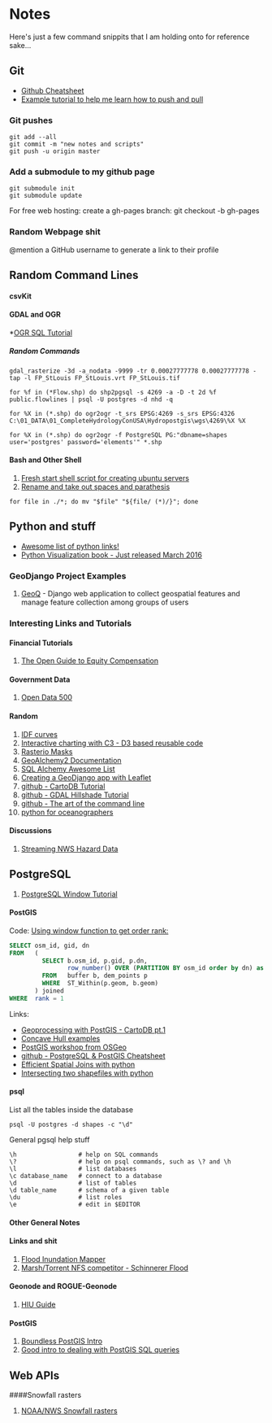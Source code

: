 # Notes
Here's just a few command snippits that I am holding onto for reference sake...
## Git
* [Github Cheatsheet](https://github.com/tiimgreen/github-cheat-sheet#readme)
* [Example tutorial to help me learn how to push and pull](https://github.com/githubteacher/nicar-2015)


### Git pushes
    git add --all
    git commit -m "new notes and scripts"
    git push -u origin master

### Add a submodule to my github page
    git submodule init
    git submodule update

For free web hosting: create a gh-pages branch:
    git checkout -b gh-pages

### Random Webpage shit
@mention a GitHub username to generate a link to their profile

## Random Command Lines


#### csvKit




#### GDAL and OGR

*[OGR SQL Tutorial](https://github.com/clhenrick/OGR-SQL)

##### Random Commands
```Shell
gdal_rasterize -3d -a_nodata -9999 -tr 0.00027777778 0.00027777778 -tap -l FP_StLouis FP_StLouis.vrt FP_StLouis.tif

for %f in (*Flow.shp) do shp2pgsql -s 4269 -a -D -t 2d %f public.flowlines | psql -U postgres -d nhd -q

for %X in (*.shp) do ogr2ogr -t_srs EPSG:4269 -s_srs EPSG:4326 C:\01_DATA\01_CompleteHydrologyConUSA\Hydropostgis\wgs\4269\%X %X

for %X in (*.shp) do ogr2ogr -f PostgreSQL PG:"dbname=shapes user='postgres' password='elements'" *.shp
```
#### Bash and Other Shell

1. [Fresh start shell script for creating ubuntu servers](https://github.com/veltman/fresh-start)
1. [Rename and take out spaces and parathesis](https://unix.stackexchange.com/questions/110213/remove-whitespace-and-parentheses-in-filenames-with-sed)
```Shell
for file in ./*; do mv "$file" "${file/ (*)/}"; done
```

## Python and stuff
* [Awesome list of python links!](http://awesome-python.com/)
* [Python Visualization book - Just released March 2016](http://www.sundogpublishing.com/shop/python-programming-and-visualization-for-scientists-alex-decaria/)

### GeoDjango Project Examples

1. [GeoQ](https://github.com/ngageoint/geoq) - Django web application to collect geospatial features and manage feature collection among groups of users

### Interesting Links and Tutorials

#### Financial Tutorials
1. [The Open Guide to Equity Compensation](https://github.com/jlevy/og-equity-compensation)

#### Government Data
1. [Open Data 500](http://www.opendata500.com/us/)


#### Random

1. [IDF curves](http://hdsc.nws.noaa.gov/hdsc/pfds/plots/32.6000_-93.4833_pds_DDF_in_ari.png)
1. [Interactive charting with C3 - D3 based reusable code](http://c3js.org/gettingstarted.html)
1. [Rasterio Masks](http://snorf.net/blog/2014/11/09/masking-rasterio-layers-with-vector-features/)
1. [GeoAlchemy2 Documentation](https://geoalchemy-2.readthedocs.org/en/0.2.6/orm_tutorial.html)
1. [SQL Alchemy Awesome List](https://github.com/dahlia/awesome-sqlalchemy#gis-and-spatial-databases)
1. [Creating a GeoDjango app with Leaflet](http://blog.mathieu-leplatre.info/geodjango-maps-with-leaflet.html)
1. [github - CartoDB Tutorial](https://github.com/clhenrick/cartodb-tutorial)
1. [github - GDAL Hillshade Tutorial](https://github.com/clhenrick/gdal_hillshade_tutorial)
1. [github - The art of the command line](https://github.com/jlevy/the-art-of-command-line)
1. [python for oceanographers](https://ocefpaf.github.io/python4oceanographers/)
#### Discussions
1. [Streaming NWS Hazard Data](https://github.com/ngageoint/geoq/issues/188)

## PostgreSQL
1. [PostgreSQL Window Tutorial](http://www.postgresql.org/docs/current/static/tutorial-window.html)

#### PostGIS

Code:
[Using window function to get order rank:](https://gis.stackexchange.com/questions/168308/how-to-do-a-spatial-join-in-postgis-that-returns-on-the-minimum-value-of-point-i)
```SQL
SELECT osm_id, gid, dn
FROM   (
         SELECT b.osm_id, p.gid, p.dn,
                row_number() OVER (PARTITION BY osm_id order by dn) as rank
         FROM   buffer b, dem_points p
         WHERE  ST_Within(p.geom, b.geom)
       ) joined
WHERE  rank = 1
```

Links:
* [Geoprocessing with PostGIS - CartoDB pt.1](http://blog.cartodb.com/geoprocessing-in-postgis/)
* [Concave Hull examples](http://www.bostongis.com/postgis_concavehull.snippet)
* [PostGIS workshop from OSGeo](http://revenant.ca/www/postgis/workshop/advanced.html)
* [github - PostgreSQL & PostGIS Cheatsheet](https://gist.github.com/clhenrick/ebc8dc779fb6f5ee6a88)
* [Efficient Spatial Joins with python](https://gis.stackexchange.com/questions/102933/more-efficient-spatial-join-in-python-without-qgis-arcgis-postgis-etc)
* [Intersecting two shapefiles with python](https://gis.stackexchange.com/questions/178765/intersecting-two-shapefiles-from-python-or-command-line?lq=1)

#### psql
List all the tables inside the database
```Shell
psql -U postgres -d shapes -c "\d"
```
General pgsql help stuff
```Shell
\h                 # help on SQL commands
\?                 # help on psql commands, such as \? and \h
\l                 # list databases
\c database_name   # connect to a database
\d                 # list of tables
\d table_name      # schema of a given table
\du                # list roles
\e                 # edit in $EDITOR
```

#### Other General Notes



#### Links and shit
1. [Flood Inundation Mapper](http://water.usgs.gov/osw/flood_inundation/)
1. [Marsh/Torrent NFS competitor - Schinnerer Flood](http://www.schinnerer.com/Content/Industries/Flood/Pages/Landing_Pages/Flood.aspx)


#### Geonode and ROGUE-Geonode
1. [HIU Guide](http://hiu-beta.state.gov/guides/rogue-geonode)


#### PostGIS
1. [Boundless PostGIS Intro](http://workshops.boundlessgeo.com/postgis-intro/)
1. [Good intro to dealing with PostGIS SQL queries](https://www.dataiku.com/learn/guide/other/geo/convert-coordinates-with-PostGIS.html)

## Web APIs

####Snowfall rasters
1. [NOAA/NWS Snowfall rasters](http://www.nohrsc.noaa.gov/snowfall/)





